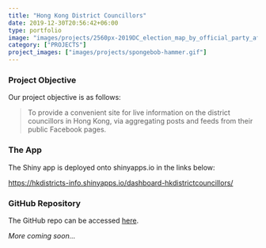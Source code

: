 ```yaml
---
title: "Hong Kong District Councillors"
date: 2019-12-30T20:56:42+06:00
type: portfolio
image: "images/projects/2560px-2019DC_election_map_by_official_party_affiliation.svg.png"
category: ["PROJECTS"]
project_images: ["images/projects/spongebob-hammer.gif"]
---
```


### Project Objective

Our project objective is as follows:

>  To provide a convenient site for live information on the district councillors in Hong Kong, via aggregating posts and feeds from their public Facebook pages.

### The App
The Shiny app is deployed onto shinyapps.io in the links below:

https://hkdistricts-info.shinyapps.io/dashboard-hkdistrictcouncillors/

### GitHub Repository
The GitHub repo can be accessed [here](https://github.com/Hong-Kong-Districts-Info/dashboard-hkdistrictcouncillors).

_More coming soon..._



